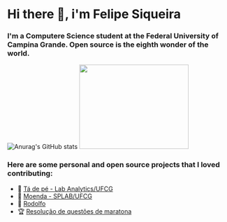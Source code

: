 # Hi there 👋, i'm Felipe Siqueira

### I'm a Computere Science student at the Federal University of Campina Grande. Open source is the eighth wonder of the world.

![Anurag's GitHub stats](https://github-readme-stats.vercel.app/api?username=felipesqra&show_icons=true&theme=dark) <img src="https://i.pinimg.com/originals/cf/51/ad/cf51ad748537f4ea6899ab44388ad110.gif" width="250" height="194"/>

### Here are some personal and open source projects that I loved contributing:
* :cookie: [Tá de pé - Lab Analytics/UFCG](https://github.com/analytics-ufcg/ta-de-pe)
* :wrench: [Moenda - SPLAB/UFCG](https://github.com/SPLAB-UFCG/Moenda)
* :iphone: [Rodolfo](https://github.com/felipesqra/Rodolfo)
* :trophy: [Resolução de questões de maratona](https://github.com/felipesqra/Resolucao-de-questoes-de-maratona)



